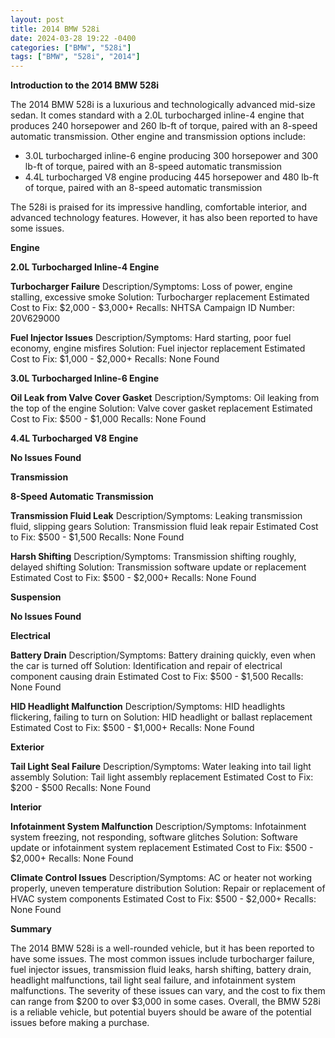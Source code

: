 ```yaml
---
layout: post
title: 2014 BMW 528i
date: 2024-03-28 19:22 -0400
categories: ["BMW", "528i"]
tags: ["BMW", "528i", "2014"]
---
```

**Introduction to the 2014 BMW 528i**

The 2014 BMW 528i is a luxurious and technologically advanced mid-size sedan. It comes standard with a 2.0L turbocharged inline-4 engine that produces 240 horsepower and 260 lb-ft of torque, paired with an 8-speed automatic transmission. Other engine and transmission options include:

* 3.0L turbocharged inline-6 engine producing 300 horsepower and 300 lb-ft of torque, paired with an 8-speed automatic transmission
* 4.4L turbocharged V8 engine producing 445 horsepower and 480 lb-ft of torque, paired with an 8-speed automatic transmission

The 528i is praised for its impressive handling, comfortable interior, and advanced technology features. However, it has also been reported to have some issues.

**Engine**

**2.0L Turbocharged Inline-4 Engine**

**Turbocharger Failure**
Description/Symptoms: Loss of power, engine stalling, excessive smoke
Solution: Turbocharger replacement
Estimated Cost to Fix: $2,000 - $3,000+
Recalls: NHTSA Campaign ID Number: 20V629000

**Fuel Injector Issues**
Description/Symptoms: Hard starting, poor fuel economy, engine misfires
Solution: Fuel injector replacement
Estimated Cost to Fix: $1,000 - $2,000+
Recalls: None Found

**3.0L Turbocharged Inline-6 Engine**

**Oil Leak from Valve Cover Gasket**
Description/Symptoms: Oil leaking from the top of the engine
Solution: Valve cover gasket replacement
Estimated Cost to Fix: $500 - $1,000
Recalls: None Found

**4.4L Turbocharged V8 Engine**

**No Issues Found**

**Transmission**

**8-Speed Automatic Transmission**

**Transmission Fluid Leak**
Description/Symptoms: Leaking transmission fluid, slipping gears
Solution: Transmission fluid leak repair
Estimated Cost to Fix: $500 - $1,500
Recalls: None Found

**Harsh Shifting**
Description/Symptoms: Transmission shifting roughly, delayed shifting
Solution: Transmission software update or replacement
Estimated Cost to Fix: $500 - $2,000+
Recalls: None Found

**Suspension**

**No Issues Found**

**Electrical**

**Battery Drain**
Description/Symptoms: Battery draining quickly, even when the car is turned off
Solution: Identification and repair of electrical component causing drain
Estimated Cost to Fix: $500 - $1,500
Recalls: None Found

**HID Headlight Malfunction**
Description/Symptoms: HID headlights flickering, failing to turn on
Solution: HID headlight or ballast replacement
Estimated Cost to Fix: $500 - $1,000+
Recalls: None Found

**Exterior**

**Tail Light Seal Failure**
Description/Symptoms: Water leaking into tail light assembly
Solution: Tail light assembly replacement
Estimated Cost to Fix: $200 - $500
Recalls: None Found

**Interior**

**Infotainment System Malfunction**
Description/Symptoms: Infotainment system freezing, not responding, software glitches
Solution: Software update or infotainment system replacement
Estimated Cost to Fix: $500 - $2,000+
Recalls: None Found

**Climate Control Issues**
Description/Symptoms: AC or heater not working properly, uneven temperature distribution
Solution: Repair or replacement of HVAC system components
Estimated Cost to Fix: $500 - $2,000+
Recalls: None Found

**Summary**

The 2014 BMW 528i is a well-rounded vehicle, but it has been reported to have some issues. The most common issues include turbocharger failure, fuel injector issues, transmission fluid leaks, harsh shifting, battery drain, headlight malfunctions, tail light seal failure, and infotainment system malfunctions. The severity of these issues can vary, and the cost to fix them can range from $200 to over $3,000 in some cases. Overall, the BMW 528i is a reliable vehicle, but potential buyers should be aware of the potential issues before making a purchase.
